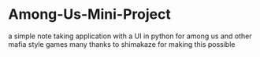 # Among-Us-Mini-Project
a simple note taking application with a UI in python for among us and other mafia style games
many thanks to shimakaze for making this possible
